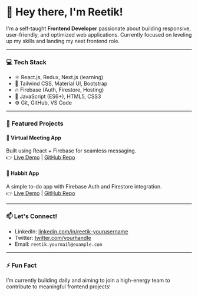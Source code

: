 # 👋 Hey there, I'm Reetik!

I'm a self-taught **Frontend Developer** passionate about building responsive, user-friendly, and optimized web applications. Currently focused on leveling up my skills and landing my next frontend role.

---

### 💻 Tech Stack
- ⚛️ React.js, Redux, Next.js (learning)
- 🎨 Tailwind CSS, Material UI, Bootstrap
- 🔥 Firebase (Auth, Firestore, Hosting)
- 🧠 JavaScript (ES6+), HTML5, CSS3
- ⚙️ Git, GitHub, VS Code

---

### 🚀 Featured Projects

#### 🔹 Virtual Meeting App  
Built using React + Firebase for seamless messaging.  
👉 [Live Demo](https://vmeeting.netlify.app/) | [GitHub Repo](https://github.com/ReetikBasniwal/virtual-meet)

#### 🔹 Habbit App  
A simple to-do app with Firebase Auth and Firestore integration.  
👉 [Live Demo](#) | [GitHub Repo](#)

---

### 📫 Let's Connect!
- LinkedIn: [linkedin.com/in/reetik-yourusername](#)
- Twitter: [twitter.com/yourhandle](#)
- Email: `reetik.yourmail@example.com`

---

### ⚡ Fun Fact
I’m currently building daily and aiming to join a high-energy team to contribute to meaningful frontend projects!

